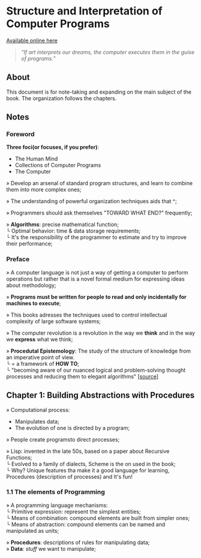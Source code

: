 # Structure and Interpretation of Computer Programs 
[Available online here](https://mitpress.mit.edu/sites/default/files/sicp/full-text/book/book.html)

> *“If art interprets our dreams, the computer executes them in the guise of programs.”*

## About 

This document is for note-taking and expanding on the main subject of the book. The organization follows the chapters. 

## Notes 

### Foreword 

**Three foci(or focuses, if you prefer)**: 
- The Human Mind 
- Collections of Computer Programs
- The Computer

 » Develop an arsenal of standard program structures, and learn to combine them into more complex ones;  
 
 » The understanding of powerful organization techniques aids that ^;  
 
 » Programmers should ask themselves "TOWARD WHAT END?" frequently;   

» **Algorithms**: precise mathematical function;  
    └ Optimal behavior: time & data storage requirements;  
    └ It's the responsibility of the programmer to estimate and try to improve their performance;   

### Preface 

» A computer language is not just a way of getting a computer to perform operations but rather that is a novel formal medium for expressing ideas about methodology;  

» **Programs must be written for people to read and only incidentally for machines to execute**;   

» This books adresses the techniques used to control intellectual complexity of large software systems;  

» The computer revolution is a revolution in the way we **think** and in the way we **express** what we think;  

» **Procedutal Epistemology**: The study of the structure of knowledge from an imperative point of view.   
└ = a framework of **HOW TO**;  
└ "becoming aware of our nuanced logical and problem-solving thought processes and reducing them to elegant algorithms" [[source]](https://boundlessrationality.wordpress.com/2011/07/23/computer-science-and-philosophy-procedural-epistemology/
)

## Chapter 1: Building Abstractions with Procedures 

» Computational process: 
  - Manipulates data;
  - The evolution of one is directed by a program;
  
» People create programsto direct processes;  

» Lisp: invented in the late 50s, based on a paper about Recursive Functions;  
└ Evolved to a family of dialects, Scheme is the on used in the book;  
└ Why? Unique features tha make it a good language for learning, Procedures (description of processes) and It's fun!  

### 1.1 The elements of Programming 

» A programming language mechanisms:  
└ Primitive expression: represent the simplest entities;  
└ Means of combination: compound elements are built from simpler ones;  
└ Means of abstraction: compound elements can be named and manipulated as units; 

» **Procedures**: descriptions of rules for manipulating data;  
» **Data**: *stuff* we want to manipulate; 
